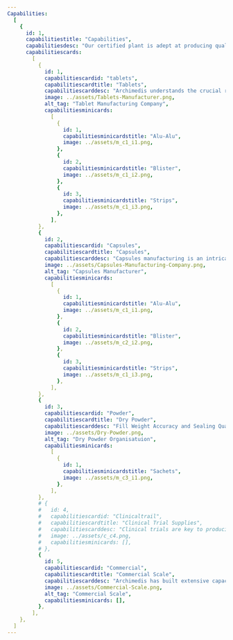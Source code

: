 ```yaml
---
Capabilities:
  [
    {
      id: 1,
      capabilitiestitle: "Capabilities",
      capabilitiesdesc: "Our certified plant is adept at producing quality outputs in various forms and excels in many sectors.",
      capabilitiescards:
        [
          {
            id: 1,
            capabilitiescardid: "tablets",
            capabilitiescardtitle: "Tablets",
            capabilitiescarddesc: "Archimedis understands the crucial role every parameter – size and shape, coating and thickness – plays in the stability and effectiveness of a tablet. Our R&D and manufacturing departments work diligently to achieve the accurate molecular formulation, preserving the complete potential of the medicine.",
            image: ../assets/Tablets-Manufacturer.png,
            alt_tag: "Tablet Manufacturing Company",
            capabilitiesminicards:
              [
                {
                  id: 1,
                  capabilitiesminicardstitle: "Alu-Alu",
                  image: ../assets/m_c1_i1.png,
                },
                {
                  id: 2,
                  capabilitiesminicardstitle: "Blister",
                  image: ../assets/m_c1_i2.png,
                },
                {
                  id: 3,
                  capabilitiesminicardstitle: "Strips",
                  image: ../assets/m_c1_i3.png,
                },
              ],
          },
          {
            id: 2,
            capabilitiescardid: "Capsules",
            capabilitiescardtitle: "Capsules",
            capabilitiescarddesc: "Capsules manufacturing is an intricate process that must include proficiency and expertise in parameters like the toughness and thickness of the capsule, coloring, preservation, lubrication, and surface treatment. We at Archimedis exactly attain the required specification with accuracy and sophistication that is achieved through advanced equipment.",
            image: ../assets/Capsules-Manufacturing-Company.png,
            alt_tag: "Capsules Manufacturer",
            capabilitiesminicards:
              [
                {
                  id: 1,
                  capabilitiesminicardstitle: "Alu-Alu",
                  image: ../assets/m_c1_i1.png,
                },
                {
                  id: 2,
                  capabilitiesminicardstitle: "Blister",
                  image: ../assets/m_c2_i2.png,
                },
                {
                  id: 3,
                  capabilitiesminicardstitle: "Strips",
                  image: ../assets/m_c1_i3.png,
                },
              ],
          },
          {
            id: 3,
            capabilitiescardid: "Powder",
            capabilitiescardtitle: "Dry Powder",
            capabilitiescarddesc: "Fill Weight Accuracy and Sealing Quality are the ultimate quantifiers of a dry powder sachet’s stability. Archimedis hosts a state-of-the-art Pakona Horizontal Filling machine that imparts important characteristics to the products, such as Accuracy of Fill Weight, Four- side Leak-proof Sealing, Wide Range of Fill Weight - 1 to 50 grams",
            image: ../assets/Dry-Powder.png,
            alt_tag: "Dry Powder Organisatuion",
            capabilitiesminicards:
              [
                {
                  id: 1,
                  capabilitiesminicardstitle: "Sachets",
                  image: ../assets/m_c3_i1.png,
                },
              ],
          },
          # {
          #   id: 4,
          #   capabilitiescardid: "Clinicaltrail",
          #   capabilitiescardtitle: "Clinical Trial Supplies",
          #   capabilitiescarddesc: "Clinical trials are key to producing new innovative medicine . Archimedis clinical trial supply process ensures your study drug is where you need it  and when you need it.",
          #   image: ../assets/c_c4.png,
          #   capabilitiesminicards: [],
          # },
          {
            id: 5,
            capabilitiescardid: "Commercial",
            capabilitiescardtitle: "Commercial Scale",
            capabilitiescarddesc: "Archimedis has built extensive capacity to manufacture commercial scale batches of any volume. We are backed by a robust mechanism that maintains the accuracy of formulation, while ensuring a swift pace of manufacturing. Devoid of human intervention, the system also blocks any impurity from entering into the medicines.",
            image: ../assets/Commercial-Scale.png,
            alt_tag: "Commercial Scale",
            capabilitiesminicards: [],
          },
        ],
    },
  ]
---
```

